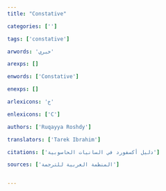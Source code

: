 ```yaml
---
title: "Constative"

categories: ['']

tags: ['constative']

arwords: 'خبري'

arexps: []

enwords: ['Constative']

enexps: []

arlexicons: 'خ'

enlexicons: ['C']

authors: ['Ruqayya Roshdy']

translators: ['Tarek Ibrahim']

citations: ['دليل أكسفورد في السانيات الحاسوبية']

sources: ['المنظمة العربية للترجمة']


---
```

